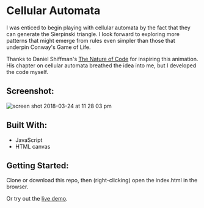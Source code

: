 # Cellular Automata

I was enticed to begin playing with cellular automata by the fact that they can generate the Sierpinski triangle. I look forward to exploring more patterns that might emerge from rules even simpler than those that underpin Conway's Game of Life.

Thanks to Daniel Shiffman's [The Nature of Code](http://natureofcode.com/book/chapter-7-cellular-automata/) for inspiring this animation. His chapter on cellular automata breathed the idea into me, but I developed the code myself.

## Screenshot:
![screen shot 2018-03-24 at 11 28 03 pm](https://user-images.githubusercontent.com/29472568/37871728-31d06ed8-2fbb-11e8-9f6d-3b4d37cc5550.png)


## Built With:
- JavaScript
- HTML canvas

## Getting Started:
Clone or download this repo, then (right-clicking) open the index.html in the browser.

Or try out the [live demo](https://zackstout.github.io/cellular-automata/).
